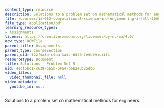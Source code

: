 ```yaml
---
content_type: resource
description: Solutions to a problem set on mathematical methods for engineers.
file: /courses/18-085-computational-science-and-engineering-i-fall-2008/4ecf5bc1c629b65b59a4b6b2e3c25db6_pset5.pdf
file_type: application/pdf
learning_resource_types:
- Assignments
license: https://creativecommons.org/licenses/by-nc-sa/4.0/
ocw_type: OCWFile
parent_title: Assignments
parent_type: CourseSection
parent_uid: f22f0a8a-c9aa-3a44-6525-7e9b091c41f1
resourcetype: Document
title: Solutions - Problem Set 5
uid: 4ecf5bc1-c629-b65b-59a4-b6b2e3c25db6
video_files:
  video_thumbnail_file: null
video_metadata:
  youtube_id: null
---
```

Solutions to a problem set on mathematical methods for engineers.